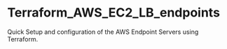 # Terraform_AWS_EC2_LB_endpoints
Quick Setup and configuration of the AWS Endpoint Servers using Terraform.
